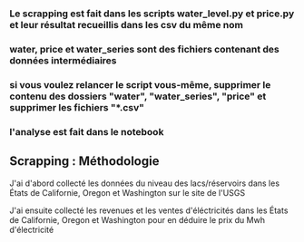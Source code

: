 ### Le scrapping est fait dans les scripts water_level.py et price.py et leur résultat recueillis dans les csv du même nom
### water, price et water_series sont des fichiers contenant des données intermédiaires

### si vous voulez relancer le script vous-même, supprimer le contenu des dossiers "water", "water_series", "price" et supprimer les fichiers "*.csv"

### l'analyse est fait dans le notebook

## Scrapping : Méthodologie

J'ai d'abord collecté les données du niveau des lacs/réservoirs dans les États de Californie, Oregon et Washington sur le site de l'USGS

J'ai ensuite collecté les revenues et les ventes d'éléctricités dans les États de Californie, Oregon et Washington pour en déduire le prix du Mwh d'électricité